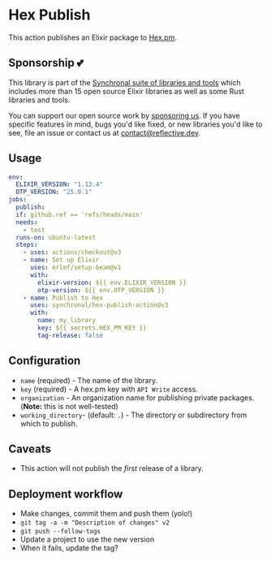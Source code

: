 # Hex Publish

This action publishes an Elixir package to [Hex.pm](https://hex.pm).

## Sponsorship 💕

This library is part of the [Synchronal suite of libraries and tools](https://github.com/synchronal)
which includes more than 15 open source Elixir libraries as well as some Rust libraries and tools.

You can support our open source work by [sponsoring us](https://github.com/sponsors/reflective-dev).
If you have specific features in mind, bugs you'd like fixed, or new libraries you'd like to see,
file an issue or contact us at [contact@reflective.dev](mailto:contact@reflective.dev).

## Usage

```yaml
env:
  ELIXIR_VERSION: "1.13.4"
  OTP_VERSION: "25.0.1"
jobs:
  publish:
  if: github.ref == 'refs/heads/main'
  needs:
    - test
  runs-on: ubuntu-latest
  steps:
    - uses: actions/checkout@v3
    - name: Set up Elixir
      uses: erlef/setup-beam@v1
      with:
        elixir-version: ${{ env.ELIXIR_VERSION }}
        otp-version: ${{ env.OTP_VERSION }}
    - name: Publish to Hex
      uses: synchronal/hex-publish-action@v3
      with:
        name: my_library
        key: ${{ secrets.HEX_PM_KEY }}
        tag-release: false
```


## Configuration

- `name` (required) - The name of the library.
- `key` (required) - A hex.pm key with `API Write` access.
- `organization` - An organization name for publishing private packages. (**Note:** this is not well-tested)
- `working_directory`- (default: `.`) - The directory or subdirectory from which to publish.


## Caveats

- This action will not publish the *first* release of a library.


## Deployment workflow

- Make changes, commit them and push them (yolo!)
- `git tag -a -m "Description of changes" v2`
- `git push --follow-tags`
- Update a project to use the new version
- When it fails, update the tag?
